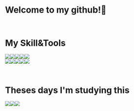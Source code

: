 ### <h1>Welcome to my github!👋</h1> 

<br>

### <h1>My Skill&Tools</h1>
<img src="https://img.shields.io/badge/Java-informational?style=flat&logo=java&logoColor=white&color=007396"><img src="https://img.shields.io/badge/Eclipse-informational?style=flat&logo=eclipse&logoColor=white&color=2C2255"><img src="https://img.shields.io/badge/Servlets&Jsp-informational?style=flat&color=F36D00"><img src="https://img.shields.io/badge/Html5-informational?style=flat&logo=html5&logoColor=white&color=E34F26"><img src="https://img.shields.io/badge/Css3-informational?style=flat&logo=css3&logoColor=white&color=1572B6"><br><img src="https://img.shields.io/badge/JavaScript-informational?style=flat&logo=javascript&logoColor=white&color=F7DF1E"><img src="https://img.shields.io/badge/jQuery-informational?style=flat&logo=jQuery&logoColor=white&color=0769AD"><img src="https://img.shields.io/badge/Oracle-informational?style=flat&logo=oracle&logoColor=white&color=F80000"><img src="https://img.shields.io/badge/Mybatis-informational?style=flat&color=000000"><img src="https://img.shields.io/badge/Spring-informational?style=flat&logo=spring&logoColor=white&color=6DB33F">

<br>

### <h1>Theses days I'm studying this</h1>
<img src="https://img.shields.io/badge/VisualStudioCode-informational?style=flat&logo=VisualStudioCode&logoColor=white&color=007ACC"><img src="https://img.shields.io/badge/Node.js-informational?style=flat&logo=Node.js&logoColor=white&color=339933"><img src="https://img.shields.io/badge/Nodemon-informational?style=flat&logo=Nodemon&logoColor=white&color=76D04B">
